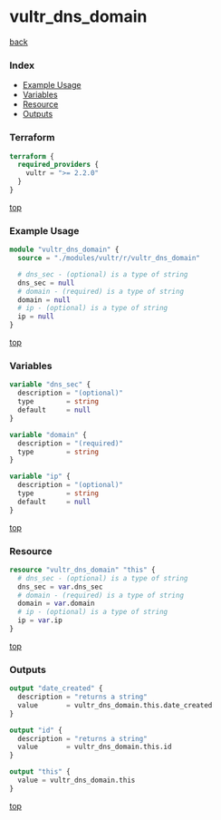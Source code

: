 # vultr_dns_domain

[back](../vultr.md)

### Index

- [Example Usage](#example-usage)
- [Variables](#variables)
- [Resource](#resource)
- [Outputs](#outputs)

### Terraform

```terraform
terraform {
  required_providers {
    vultr = ">= 2.2.0"
  }
}
```

[top](#index)

### Example Usage

```terraform
module "vultr_dns_domain" {
  source = "./modules/vultr/r/vultr_dns_domain"

  # dns_sec - (optional) is a type of string
  dns_sec = null
  # domain - (required) is a type of string
  domain = null
  # ip - (optional) is a type of string
  ip = null
}
```

[top](#index)

### Variables

```terraform
variable "dns_sec" {
  description = "(optional)"
  type        = string
  default     = null
}

variable "domain" {
  description = "(required)"
  type        = string
}

variable "ip" {
  description = "(optional)"
  type        = string
  default     = null
}
```

[top](#index)

### Resource

```terraform
resource "vultr_dns_domain" "this" {
  # dns_sec - (optional) is a type of string
  dns_sec = var.dns_sec
  # domain - (required) is a type of string
  domain = var.domain
  # ip - (optional) is a type of string
  ip = var.ip
}
```

[top](#index)

### Outputs

```terraform
output "date_created" {
  description = "returns a string"
  value       = vultr_dns_domain.this.date_created
}

output "id" {
  description = "returns a string"
  value       = vultr_dns_domain.this.id
}

output "this" {
  value = vultr_dns_domain.this
}
```

[top](#index)